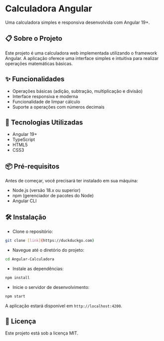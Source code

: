 # Calculadora Angular

Uma calculadora simples e responsiva desenvolvida com Angular 19+.

## 📋 Sobre o Projeto

Este projeto é uma calculadora web implementada utilizando o framework Angular.
A aplicação oferece uma interface simples e intuitiva para realizar operações
matemáticas básicas.

## ✨ Funcionalidades

- Operações básicas (adição, subtração, multiplicação e divisão)
- Interface responsiva e moderna
- Funcionalidade de limpar cálculo
- Suporte a operações com números decimais

## 🚀 Tecnologias Utilizadas

- Angular 19+
- TypeScript
- HTML5
- CSS3

## 📦 Pré-requisitos

Antes de começar, você precisará ter instalado em sua máquina:

- Node.js (versão 18.x ou superior)
- npm (gerenciador de pacotes do Node)
- Angular CLI

## 🛠️ Instalação

- Clone o repositório:

```bash
git clone [link](https://duckduckgo.com)
```

- Navegue até o diretório do projeto:

```bash
cd Angular-Calculadora
```

- Instale as dependências:

```bash
npm install
```

- Inicie o servidor de desenvolvimento:

```bash
npm start
```

A aplicação estará disponível em `http://localhost:4200`.

## 📝 Licença

Este projeto está sob a licença MIT.
